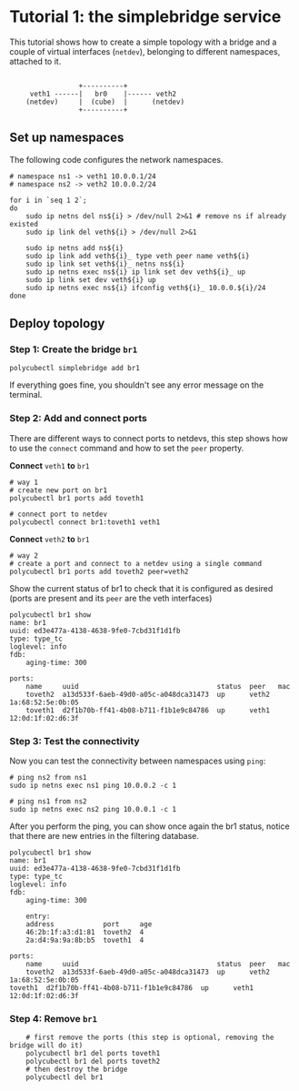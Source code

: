 # Tutorial 1: the simplebridge service


This tutorial shows how to create a simple topology with a bridge and a couple of virtual interfaces (`netdev`), belonging to different namespaces, attached to it.


```

                 +----------+
     veth1 ------|   br0    |------ veth2
    (netdev)     |  (cube)  |      (netdev)
                 +----------+
```

## Set up namespaces

The following code configures the network namespaces.

```
# namespace ns1 -> veth1 10.0.0.1/24
# namespace ns2 -> veth2 10.0.0.2/24

for i in `seq 1 2`;
do
    sudo ip netns del ns${i} > /dev/null 2>&1 # remove ns if already existed
    sudo ip link del veth${i} > /dev/null 2>&1

    sudo ip netns add ns${i}
    sudo ip link add veth${i}_ type veth peer name veth${i}
    sudo ip link set veth${i}_ netns ns${i}
    sudo ip netns exec ns${i} ip link set dev veth${i}_ up
    sudo ip link set dev veth${i} up
    sudo ip netns exec ns${i} ifconfig veth${i}_ 10.0.0.${i}/24
done
```


## Deploy topology


### Step 1: Create the bridge `br1`


```
polycubectl simplebridge add br1
```

If everything goes fine, you shouldn't see any error message on the terminal.

### Step 2: Add and connect ports


There are different ways to connect ports to netdevs, this step shows how to use the ``connect`` command and how to set the ``peer`` property.


**Connect** ``veth1`` **to** ``br1``

```
# way 1
# create new port on br1
polycubectl br1 ports add toveth1

# connect port to netdev
polycubectl connect br1:toveth1 veth1
```

**Connect** ``veth2`` **to** ``br1``

```
# way 2
# create a port and connect to a netdev using a single command
polycubectl br1 ports add toveth2 peer=veth2
```

Show the current status of br1 to check that it is configured as desired (ports are present and its ``peer`` are the veth interfaces)

```
polycubectl br1 show
name: br1
uuid: ed3e477a-4138-4638-9fe0-7cbd31f1d1fb
type: type_tc
loglevel: info
fdb:
    aging-time: 300

ports:
    name     uuid                                  status  peer   mac
    toveth2  a13d533f-6aeb-49d0-a05c-a048dca31473  up      veth2  1a:68:52:5e:0b:05
    toveth1  d2f1b70b-ff41-4b08-b711-f1b1e9c84786  up      veth1  12:0d:1f:02:d6:3f
```


### Step 3: Test the connectivity


Now you can test the connectivity between namespaces using `ping`:

```
# ping ns2 from ns1
sudo ip netns exec ns1 ping 10.0.0.2 -c 1

# ping ns1 from ns2
sudo ip netns exec ns2 ping 10.0.0.1 -c 1
```

After you perform the ping, you can show once again the br1 status, notice that there are new entries in the filtering database.

```
polycubectl br1 show
name: br1
uuid: ed3e477a-4138-4638-9fe0-7cbd31f1d1fb
type: type_tc
loglevel: info
fdb:
    aging-time: 300

    entry:
    address            port     age
    46:2b:1f:a3:d1:81  toveth2  4
    2a:d4:9a:9a:8b:b5  toveth1  4

ports:
    name     uuid                                  status  peer   mac
    toveth2  a13d533f-6aeb-49d0-a05c-a048dca31473  up      veth2  1a:68:52:5e:0b:05
toveth1  d2f1b70b-ff41-4b08-b711-f1b1e9c84786  up      veth1  12:0d:1f:02:d6:3f
```

### Step 4: Remove ``br1``

```
    # first remove the ports (this step is optional, removing the bridge will do it)
    polycubectl br1 del ports toveth1
    polycubectl br1 del ports toveth2
    # then destroy the bridge
    polycubectl del br1
```